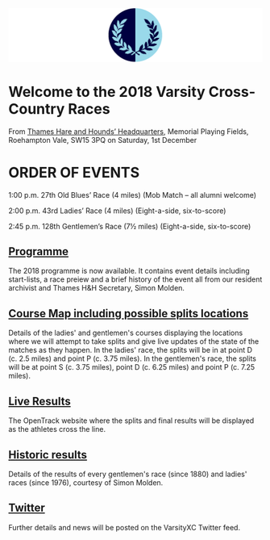 ![VM Logo](VMLogo-Banner-20Nov18.png)

# Welcome to the 2018 Varsity Cross-Country Races

From [Thames Hare and Hounds’ Headquarters](https://www.google.co.uk/maps/place/Richard+Evans+Memorial+Playing+Fields,+Roehampton+Vale,+Wimbledon,+London+SW15+3PQ/@51.436469,-0.2617758,2165m/data=!3m1!1e3!4m5!3m4!1s0x48760ec95afaa43f:0xfc203bb538bd992a!8m2!3d51.436469!4d-0.2530211),
Memorial Playing Fields, Roehampton Vale, SW15 3PQ
on Saturday, 1st December


# ORDER OF EVENTS

1:00 p.m. 27th Old Blues’ Race (4 miles)
(Mob Match – all alumni welcome)

2:00 p.m. 43rd Ladies’ Race (4 miles)
(Eight-a-side, six-to-score)

2:45 p.m. 128th Gentlemen’s Race (7½ miles)
(Eight-a-side, six-to-score)

## [Programme](/2018-VMProgramme-01Dec18.pdf)

The 2018 programme is now available. It contains event details including start-lists, a race preiew and a brief history of the event all from our resident archivist and Thames H&H Secretary, Simon Molden.

## [Course Map including possible splits locations](/VMCourse-SplitsLocations-20Nov18.png)

Details of the ladies' and gentlemen's courses displaying the locations where we will attempt to take splits and give live updates of the state of the matches as they happen. In the ladies' race, the splits will be in at point D (c. 2.5 miles) and point P (c. 3.75 miles). In the gentlemen's race, the splits will be at point S (c. 3.75 miles), point D (c. 6.25 miles) and point P (c. 7.25 miles).

## [Live Results](https://data.opentrack.run/x/2018/GBR/varsityxc/)

The OpenTrack website where the splits and final results will be displayed as the athletes cross the line.

## [Historic results](/VarsityXC-HistoricResults.pdf)

Details of the results of every gentlemen's race (since 1880) and ladies' races (since 1976), courtesy of Simon Molden.

## [Twitter](https://twitter.com/oxfcamxc?lang=en)

Further details and news will be posted on the VarsityXC Twitter feed.


